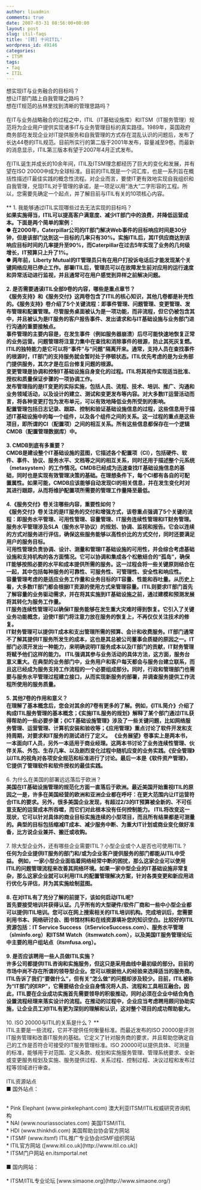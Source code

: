 ```yaml
---
author: liuadmin
comments: true
date: 2007-03-31 08:56:00+00:00
layout: post
slug: itil-faqs
title: '[转] 十问ITIL'
wordpress_id: 49146
categories:
- ITSM
tags:
- faq
- ITIL
---
```


想实现IT与业务融合的目标吗？<br />想让IT部门踏上自我管理之路吗？<br />想在IT规范的丛林里找到清晰的管理思路吗？<br /><br />在IT与业务战略融合的过程之中，ITIL（IT基础设施库）和ITSM（IT服务管理）规范将为企业用户提供实现诸多IT与业务管理目标的真实路径。1989年，英国政府商务部在发现企业对IT提供服务和自我管理的方式存在混乱认识的问题后，发布了长达44卷的ITIL规范。目前所实行的第二版于2001年发布，容量减至9卷。而最新的消息显示，ITIL第三版本有望于2007年4月正式发布。<br /><br />在ITIL诞生并成长的10余年间，ITIL及ITSM理念都经历了巨大的变化和发展，并有望在ISO 20000中成为全球标准。目前的ITIL既是一个词汇库，也是一系列旨在概括性描述IT最佳实践的概念性流程。对企业而言，要使IT更有效地实现自我组织和自我管理，兑现ITIL对于管理的承诺，是一项足以用“浩大”二字形容的工程。所以，您需要先确定一个起点，并了解目前与ITIL有关的10项核心内容。<br /><br />**    1. 我能够通过ITIL实现哪些过去无法实现的目标吗？**<br />如果实施得当，ITIL可以提高客户满意度、减少IT部门中的浪费，并降低运营成本。下面是两个简单的案例：<br />● 在2000年，Caterpillar公司的IT部门解决Web事件的目标响应时间是30分钟，但是该部门达到这一目标的几率只有30%。实施ITIL后，其IT供应商达到该响应目标时间的几率提升至90%，而Caterpillar在过去5年实现了业务的几何级增长，IT预算只上升了1%。<br />● 两年前，Liberty Mutual的IT管理员只有在用户打投诉电话后才能发现某个关键网络应用已停止工作。部署ITIL后，管理员可以在故障发生前对应用的运行速度和异常活动进行监视，并且通常可在用户感觉到异样之前解决问题。<br /><br />**2. 是否需要通读ITIL全部9卷的内容，哪些是重点章节？**<br />《服务支持》和《服务交付》这两卷包含了ITIL的核心知识，其他几卷都是补充性的。《服务支持》卷介绍了5个关键流程：即事件管理、问题管理、变更管理、发布管理和配置管理。尽管服务桌面被认为是一项功能，而非流程，但它仍被包含其中，并且被认为是IT服务的客户报告事件、发出请求和与IT基础设施与业务部门进行沟通的重要接触点。<br />事件管理的主要内容是，在发生事件（例如服务器崩溃）后尽可能快速地恢复正常的业务运营。问题管理将注意力集中在查找和消除事件的根源，防止其死灰复燃。<br />ITIL的独特能力是它可以将“事件”与“问题”隔离开来。通常，支持人员在查找事件的根源时，IT部门的支持服务就会暂时处于停顿状态。ITIL优先考虑的是为业务部门提供服务，其次才是在后台修复问题的根源。<br />变更管理是协调和控制IT基础设施自身变化的过程。ITIL将其视作实现适当批准、授权和质量保证步骤的一项协调工作。<br />发布管理指的是IT变更的实际实施，包括人员、流程、技术、培训、推广、沟通和业务领域活动，以及设计的建立、测试和变更发布等内容。对大多数IT运营活动而言，将各种变更打包为发布单元，可以有效地降低业务所受到的影响。<br />配置管理包括日志记录、跟踪、控制和验证基础设施信息的过程，这些信息用于描述IT基础设施中的每一个组件，以及各个组件之间的关系。这一过程的重点是这些项目，即所谓的CI（配置项）之间的相互关系。所有这些信息都保存在一个逻辑CMDB（配置管理数据库）中。<br /><br />**3. CMDB到底有多重要？**<br />CMDB是建设整个IT基础设施的蓝图，它描述各个配置项（CI），包括硬件、软件、事件、协议、服务水平、文档等之间的相互关系，同时还用于描述整个元系统（metasystem）的工作情况。CMDB已经成为迅速查找IT基础设施信息的基础，同时也是实现有效管理决策的基础。在理想条件下，每个CI都有各自的可配置属性。如果可能，CMDB应该能够自动发现CI的相关信息，并在发生变化时对其进行跟踪，从而将维护配置项所需要的管理工作量降至最低。<br /><br />**4.《服务交付》卷关注哪些内容，重要性如何？**<br />《服务交付》卷关注的是IT服务的交付和增强方式，该卷重点强调了5个关键的流程：即服务水平管理、可用性管理、容量管理、IT服务连续性管理和IT财务管理。<br />服务水平管理涉及SLA（服务水平协议）的规划、协调、监视和报告。它会以连续的方式对服务进行评估，确保这些服务能够以高性价比的方式交付，同时还要满足用户的服务目标。<br />可用性管理负责协调、设计、测量和管理IT基础设施的可用性，并会综合考虑基础设施和支持机构的各方面情况。它可以协调和集成各个松散结合的“孤岛”，确保IT能够按照必要的水平和成本提供所需的服务。这一过程会将一些关键原则结合在一起，其中包括每种服务的可靠性、可服务性、可管理性、安全性和响应性。<br />容量管理考虑的是适应业务工作量和业务目标的IT容量、性能和吞吐量。从历史上看，大多数IT部门都会根据IT资源的使用方式来管理容量。ITIL则要求IT部门首先了解容量的业务驱动需求，并在将其实施到IT基础设施之前，通过建模和预测发展将其转化为服务工作量。<br />IT服务连续性管理可以确保IT服务能够在发生重大灾难时得到恢复。它引入了关键业务功能概念，迫使IT部门将注意力放在服务的恢复上，不再仅仅关注技术的修复。<br />IT财务管理可以提供IT成本和支出管理所需的预算、会计和收费服务。IT部门通常不了解其提供IT服务所发生的成本，这也是其总被公司董事会质疑的原因之一。IT部门必须开发出一种能力，来明确说明IT服务成本以及IT部门的贡献，IT财务管理将赋予他们这样的能力。        ITIL强调其参与业务活动的具体方法，这方面，服务台意义重大。在典型的业务部门中，业务用户和客户每天都会与服务台建立联系，而且这已经成为服务支持工作流程的一个必要组成部分。同时，行政和管理部门也需要与服务水平管理过程建立接口，从而实现新服务的部署，并调查服务提供工作流程所使用的服务质量。<br /><br />**5. 其他7卷的作用和意义？**<br />在理解了基本概念后，您会对其余的7卷有更多的了解。例如，《ITIL简介》介绍了构成ITIL服务管理的基本概念；《实施ITIL服务的规划》解释了某个部门通过ITIL获得帮助的一些必要步骤；《ICT基础设施管理》涉及了一些关键问题，比如网络服务管理、运营管理、计算机安装和验收等；《应用管理》重点讨论了软件开发和支持周期，对要求和IT服务的测试进行了定义。        《业务展望》卷事实上是两本书，一本面向IT人员，另外一本适用于商业经理。这两本书讨论了业务连续性管理、伙伴关系、外包、生存几率、以及剧烈变化过程中随机应变的业务实践。《安全管理》以ITIL的视角对各项安全规范和标准进行了讨论。最后一本是《软件资产管理》，它提供了管理软件和软件授权的最佳实践。<br /><br />**      6. 为什么在美国的部署远远落后于欧洲？**<br />美国在IT基础设施管理的规范化方面一直落后于欧洲。最近美国开始重视ITIL的原因之一是，许多在美国经营的欧洲和亚洲企业都在呼吁：在更大范围内让IT运营符合ITIL的要求。另外，很多美国企业发现，有超过2/3的IT预算被全新的、不可任意支配的运营成本所吞噬，而它们对此根本没有任何控制能力。        ITIL将改变这一现状，它可以针对具体的商业目标实施连续的小型项目，而且所有结果都是可测量的。典型的目标包括缩减IT成本、减少服务中断、为重大IT计划或商业变化做好准备，比方说企业兼并、搬迁或收购。<br /><br />** 7. 除大型企业外，还有哪些企业需要ITIL？小型企业或个人是否也可使用ITIL？**<br />任何为企业提供IT服务的部门和/或为企业客户提供服务的部门都能从ITIL中受益。        例如，一家小型企业面临着网络经常中断的困扰，那么这家企业可以使用ITIL的问题管理流程来改善其网络环境。如果一家中型企业的IT基础设施非常复杂，那么这家企业就可以利用ITIL的配置管理解决方案，针对各类变更和新应用进行优化与评估，并为其实施绘制蓝图。<br /><br />**8. 在对ITIL有了充分了解的前提下，该如何启动ITIL呢?**<br />首先要接受培训并获得认证。几乎所有的大型硬件/软件厂商和一些中小型企业都可以提供ITIL培训。您可以在网上搜索相关的ITIL培训机构。完成培训后，您需要利用书本、网络研讨会、图书馆材料和在线资源填补您的知识空白。比较好的ITIL资源包括：IT Service Success（itServiceSuccess.com）、服务水平管理（slminfo.org）和ITSM Watch（itsmwatch.com），以及美国IT服务管理论坛中主要的用户组站点（itsmfusa.org）。<br /><br />**9. 是否应该聘用一些人员做ITIL实施？**<br />许多公司都提供ITIL咨询和实施服务，但这只是采用曲线中最初级的部分。目前的市场中尚不存在所谓的领导型企业。您可以根据他人的经验来选择适当的服务商。 ITIL告诉了我们“要做什么”，但有关“怎么做”的问题却涉及较少。目前，ITIL被称为“IT部门的ERP”，它需要结合企业自身情况将人员、流程和工具相互融合。因此，ITIL要在企业成功实施首先需要领导的积极推动，同时必须在企业中结合角色设置流程经理来落实设计的流程。在推动的过程中，企业应当考虑聘用顾问协助实施，让企业员工对ITIL有更为深刻的理解和认识，这对整个项目的成功帮助极大。<br /><br />** 10. ISO 20000与ITIL的关系是什么？ **<br />ITIL主要是一些流程，它并不提供任何衡量标准。而最近发布的ISO 20000是评测IT服务管理和改善IT服务的基础。它定义了针对服务商的要求，并且帮助您确定自己的工作是否符合可接受的IT服务管理标准。ISO 20000可以提供具体、可测量的标准，能够用于对范围、定义条款、规划和实施服务管理、管理系统要求、全新或变更服务规划及实施、服务提供过程、关系过程、控制过程、决议过程和发布过程等领域进行审查。<br /><br />ITIL资源站点<br />■ 国外站点：<br />

<br />	
  * Pink Elephant (www.pinkelephant.com)  澳大利亚ITSM/ITIL权威研究咨询机构
<br />	
  * NAI (www.nouriassociates.com) 美国ITSM/ITIL
<br />	
  * HDI (www.thinkhdi.com) 美国帮助台协会官方网站
<br />	
  * ITSMF (www.itsmf)  ITIL推广专业协会itSMF组织网站
<br />	
  * ITIL官方网站 ([www.itil.co.uk](http://www.itil.co.uk))
<br />	
  * ITSM门户网站 en.itsmportal.net
<br /><br />■ 国内网站：<br /><br />	
  * ITSM/ITIL专业论坛 [www.simaone.org](http://www.simaone.org/)
<br />
